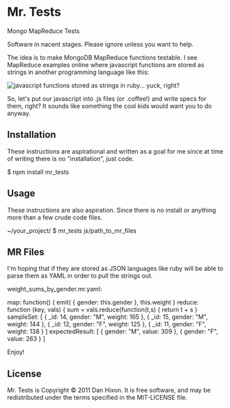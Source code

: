 Mr. Tests
============

Mongo MapReduce Tests

Software in nacent stages. Please ignore unless you want to help.

The idea is to make MongoDB MapReduce functions testable.  I see
MapReduce examples online where javascript functions are stored as
strings in another programming language like this:

![javascript functions stored as strings in ruby... yuck,
right?](https://danhixon.s3.amazonaws.com/js-functions-as-strings-in-ruby.png)

So, let's put our javascript into .js files (or .coffee!) and write
specs for them, right? It sounds like something the cool kids would want
you to do anyway.


Installation
------------

These instructions are aspirational and written as a goal for me since
at time of writing there is no "installation", just code.

$ npm install mr_tests

Usage
-----

These instructions are also aspiration. Since there is no install or
anything more than a few crude code files.

~/your_project/ $ mr_tests js/path_to_mr_files

MR Files
--------

I'm hoping that if they are stored as JSON languages like ruby will be
able to parse them as YAML in order to pull the strings out.

weight_sums_by_gender.mr.yaml:

map: function() { emit( { gender: this.gender }, this.weight }
reduce: function (key, vals) { sum = vals.reduce(function(t,s) { return t + s }
sampleSet: [
      { _id: 14, gender: "M", weight: 165 },
      { _id: 15, gender: "M", weight: 144 },
      { _id: 12, gender: "F", weight: 125 },
      { _id: 11, gender: "F", weight: 138 }
  ]
expectedResult: [
  { gender: "M", value: 309 },
  { gender: "F", value: 263 }
  ]

Enjoy!

License
-------

Mr. Tests is Copyright © 2011 Dan Hixon. It is free software, and may be redistributed under the terms specified in the MIT-LICENSE file.
